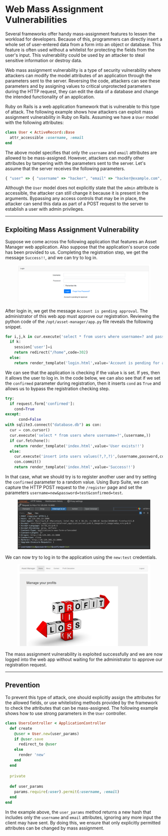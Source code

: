 # Web Mass Assignment Vulnerabilities

Several frameworks offer handy mass-assignment features to lessen the workload for developers. Because of this, programmers can directly insert a whole set of user-entered data from a form into an object or database. This feature is often used without a whitelist for protecting the fields from the user's input. This vulnerability could be used by an attacker to steal sensitive information or destroy data.

Web mass assignment vulnerability is a type of security vulnerability where attackers can modify the model attributes of an application through the parameters sent to the server. Reversing the code, attackers can see these parameters and by assigning values to critical unprotected parameters during the HTTP request, they can edit the data of a database and change the intended functionality of an application.

Ruby on Rails is a web application framework that is vulnerable to this type of attack. The following example shows how attackers can exploit mass assignment vulnerability in Ruby on Rails. Assuming we have a `User` model with the following attributes:

```ruby
class User < ActiveRecord::Base
  attr_accessible :username, :email
end
```

The above model specifies that only the `username` and `email` attributes are allowed to be mass-assigned. However, attackers can modify other attributes by tampering with the parameters sent to the server. Let's assume that the server receives the following parameters.

```javascript
{ "user" => { "username" => "hacker", "email" => "hacker@example.com", "admin" => true } }
```

Although the `User` model does not explicitly state that the `admin` attribute is accessible, the attacker can still change it because it is present in the arguments. Bypassing any access controls that may be in place, the attacker can send this data as part of a POST request to the server to establish a user with admin privileges.

***

## Exploiting Mass Assignment Vulnerability

Suppose we come across the following application that features an Asset Manager web application. Also suppose that the application's source code has been provided to us. Completing the registration step, we get the message `Success!!`, and we can try to log in.

<figure><img src="../../../../.gitbook/assets/image (1) (1) (1) (1) (1) (1) (1) (1) (1) (1) (1) (1) (1) (1) (1) (1) (1) (1) (1) (1).png" alt=""><figcaption></figcaption></figure>

After login in, we get the message `Account is pending approval`. The administrator of this web app must approve our registration. Reviewing the python code of the `/opt/asset-manager/app.py` file reveals the following snippet.

```python
for i,j,k in cur.execute('select * from users where username=? and password=?',(username,password)):
  if k:
    session['user']=i
    return redirect("/home",code=302)
  else:
    return render_template('login.html',value='Account is pending for approval')
```

We can see that the application is checking if the value `k` is set. If yes, then it allows the user to log in. In the code below, we can also see that if we set the `confirmed` parameter during registration, then it inserts `cond` as `True` and allows us to bypass the registration checking step.

```python
try:
  if request.form['confirmed']:
    cond=True
except:
      cond=False
with sqlite3.connect("database.db") as con:
  cur = con.cursor()
  cur.execute('select * from users where username=?',(username,))
  if cur.fetchone():
    return render_template('index.html',value='User exists!!')
  else:
    cur.execute('insert into users values(?,?,?)',(username,password,cond))
    con.commit()
    return render_template('index.html',value='Success!!')
```

In that case, what we should try is to register another user and try setting the `confirmed` parameter to a random value. Using Burp Suite, we can capture the HTTP POST request to the `/register` page and set the parameters `username=new&password=test&confirmed=test`.

<figure><img src="../../../../.gitbook/assets/image (1) (1) (1) (1) (1) (1) (1) (1) (1) (1) (1) (1) (1) (1) (1) (1) (1) (1) (1) (1) (1).png" alt=""><figcaption></figcaption></figure>

We can now try to log in to the application using the `new:test` credentials.

<figure><img src="../../../../.gitbook/assets/image (2) (1) (1) (1) (1) (1) (1) (1) (1) (1) (1) (1) (1) (1) (1) (1).png" alt=""><figcaption></figcaption></figure>

The mass assignment vulnerability is exploited successfully and we are now logged into the web app without waiting for the administrator to approve our registration request.

***

## Prevention

To prevent this type of attack, one should explicitly assign the attributes for the allowed fields, or use whitelisting methods provided by the framework to check the attributes that can be mass-assigned. The following example shows how to use strong parameters in the `User` controller.

```ruby
class UsersController < ApplicationController
  def create
    @user = User.new(user_params)
    if @user.save
      redirect_to @user
    else
      render 'new'
    end
  end

  private

  def user_params
    params.require(:user).permit(:username, :email)
  end
end
```

In the example above, the `user_params` method returns a new hash that includes only the `username` and `email` attributes, ignoring any more input the client may have sent. By doing this, we ensure that only explicitly permitted attributes can be changed by mass assignment.
